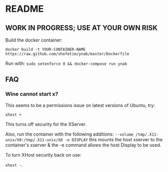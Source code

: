 # README

## WORK IN PROGRESS; USE AT YOUR OWN RISK
Build the docker container:

`docker build -t YOUR-CONTAINER-NAME https://raw.github.com/shofetim/ynab/master/Dockerfile`

Run with:
`sudo setenforce 0 && docker-compose run ynab`

## FAQ

### Wine cannot start x?

This seems to be a permissions issue on latest versions of Ubuntu, try:

`xhost +`

This turns off security for the XServer. 

Also, run the container with the following additions:
`--volume /tmp/.X11-unix/X0:/tmp/.X11-unix/X0 -e DISPLAY`
this mounts the host xserver to the container's xserver & the -e command allows
 the host Display to be used.

To turn XHost security back on use:

`xhost -`.
